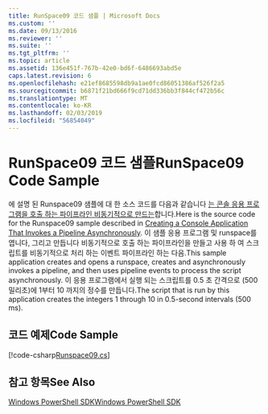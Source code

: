 ```yaml
---
title: RunSpace09 코드 샘플 | Microsoft Docs
ms.custom: ''
ms.date: 09/13/2016
ms.reviewer: ''
ms.suite: ''
ms.tgt_pltfrm: ''
ms.topic: article
ms.assetid: 136e451f-767b-42e0-bd6f-6486693abd5e
caps.latest.revision: 6
ms.openlocfilehash: e21ef8685598db9a1ae0fcd86051386af526f2a5
ms.sourcegitcommit: b6871f21bd666f9cd71dd336bb3f844cf472b56c
ms.translationtype: MT
ms.contentlocale: ko-KR
ms.lasthandoff: 02/03/2019
ms.locfileid: "56854049"
---
```

# <a name="runspace09-code-sample"></a><span data-ttu-id="f24cb-102">RunSpace09 코드 샘플</span><span class="sxs-lookup"><span data-stu-id="f24cb-102">RunSpace09 Code Sample</span></span>

<span data-ttu-id="f24cb-103">에 설명 된 Runspace09 샘플에 대 한 소스 코드를 다음과 같습니다 [는 콘솔 응용 프로그램을 호출 하는 파이프라인 비동기적으로 만드는](http://msdn.microsoft.com/en-us/198c1c94-2a06-457e-93ce-c0d910618e47)합니다.</span><span class="sxs-lookup"><span data-stu-id="f24cb-103">Here is the source code for the Runspace09 sample described in [Creating a Console Application That Invokes a Pipeline Asynchronously](http://msdn.microsoft.com/en-us/198c1c94-2a06-457e-93ce-c0d910618e47).</span></span> <span data-ttu-id="f24cb-104">이 샘플 응용 프로그램 및 runspace를 엽니다, 그리고 만듭니다 비동기적으로 호출 하는 파이프라인을 만들고 사용 하 여 스크립트를 비동기적으로 처리 하는 이벤트 파이프라인 하는 다음.</span><span class="sxs-lookup"><span data-stu-id="f24cb-104">This sample application creates and opens a runspace, creates and asynchronously invokes a pipeline, and then uses pipeline events to process the script asynchronously.</span></span> <span data-ttu-id="f24cb-105">이 응용 프로그램에서 실행 되는 스크립트를 0.5 초 간격으로 (500 밀리초)에 1부터 10 까지의 정수를 만듭니다.</span><span class="sxs-lookup"><span data-stu-id="f24cb-105">The script that is run by this application creates the integers 1 through 10 in 0.5-second intervals (500 ms).</span></span>

## <a name="code-sample"></a><span data-ttu-id="f24cb-106">코드 예제</span><span class="sxs-lookup"><span data-stu-id="f24cb-106">Code Sample</span></span>

[!code-csharp[Runspace09.cs](../../powershell-sdk-samples/SDK-2.0/csharp/Runspace09/Runspace09.cs#L11-L113 "Runspace09.cs")]

## <a name="see-also"></a><span data-ttu-id="f24cb-107">참고 항목</span><span class="sxs-lookup"><span data-stu-id="f24cb-107">See Also</span></span>

[<span data-ttu-id="f24cb-108">Windows PowerShell SDK</span><span class="sxs-lookup"><span data-stu-id="f24cb-108">Windows PowerShell SDK</span></span>](../windows-powershell-reference.md)